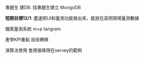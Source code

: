 專題生
建DB:
找專題生建立 MongoDB

**短期目標12/1**:
盡速把UI和量測功能做出來，能放在高明現場量測數據

備案量測系統
m+p
tangram

產學KPI重點
技術轉移

演算法使用
套用張暐現在servey的範例